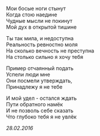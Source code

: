 Мои босые ноги стынут  
Когда стою наедине  
Чудные мысли не покинут  
Мой дух в открытой тишине  

Ты так мила, и недоступна  
Реальность ревностно моля  
На сколько вечность не преступна  
На столько сильно я хочу тебя  

Пример отчаянный подать  
Успели люди мне  
Они посмели утверждать,  
Принадлежу я не тебе  

И мой удел - остался ждать  
Пути обратного намёк  
И не позволь себе сказать  
Что глубоко тебя я не увлёк  

*28.02.2016*